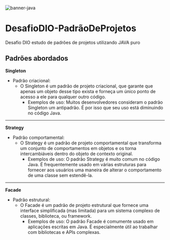 ![banner-java](https://user-images.githubusercontent.com/66692202/182486747-fc83a67b-2798-4467-b7eb-864256bc8677.png)

# DesafioDIO-PadrãoDeProjetos

Desafio DIO estudo de padrões de projetos utilizando JAVA puro

## Padrões abordados

**Singleton**

- Padrão criacional:
  - O Singleton é um padrão de projeto criacional, que garante que apenas um objeto desse tipo exista e forneça um único ponto de acesso a ele para qualquer outro código.
    - Exemplos de uso: Muitos desenvolvedores consideram o padrão Singleton um antipadrão. É por isso que seu uso está diminuindo no código Java.

------

**Strategy**

- Padrão comportamental:
  - O Strategy é um padrão de projeto comportamental que transforma um conjunto de comportamentos em objetos e os torna intercambiáveis dentro do objeto de contexto original.
    - Exemplos de uso: O padrão Strategy é muito comum no código Java. É frequentemente usado em várias estruturas para fornecer aos usuários uma maneira de alterar o comportamento de uma classe sem estendê-la.

------

**Facade**

- Padrão estrutural:
  - O Facade é um padrão de projeto estrutural que fornece uma interface simplificada (mas limitada) para um sistema complexo de classes, biblioteca, ou framework.
    - Exemplos de uso: O padrão Facade é comumente usado em aplicações escritas em Java. É especialmente útil ao trabalhar com bibliotecas e APIs complexas.

